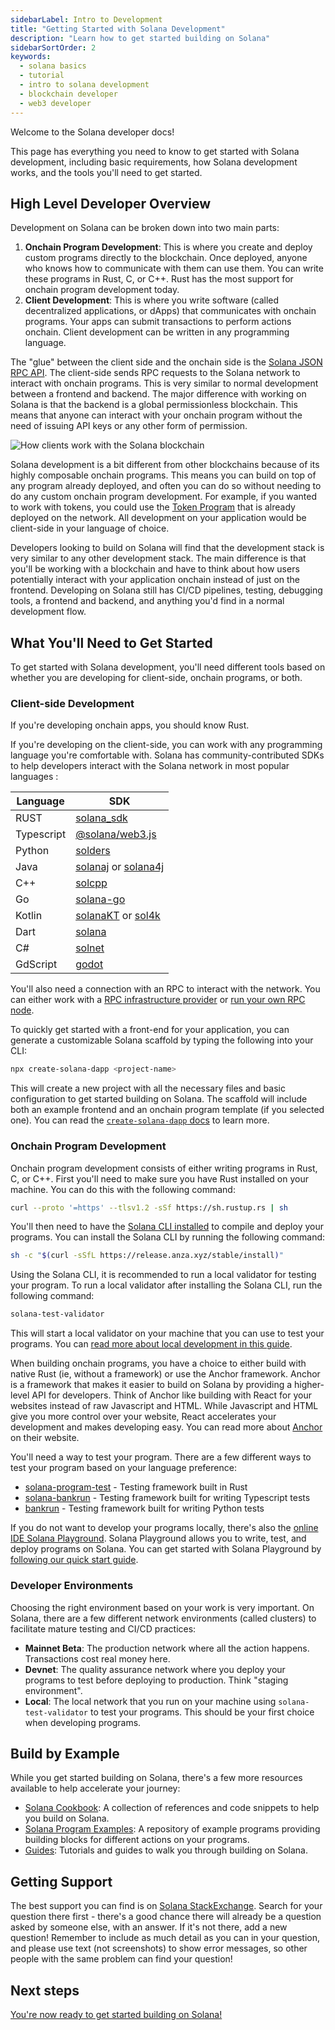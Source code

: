 ```yaml
---
sidebarLabel: Intro to Development
title: "Getting Started with Solana Development"
description: "Learn how to get started building on Solana"
sidebarSortOrder: 2
keywords:
  - solana basics
  - tutorial
  - intro to solana development
  - blockchain developer
  - web3 developer
---
```


Welcome to the Solana developer docs!

This page has everything you need to know to get started with Solana
development, including basic requirements, how Solana development works, and the
tools you'll need to get started.

## High Level Developer Overview

Development on Solana can be broken down into two main parts:

1. **Onchain Program Development**: This is where you create and deploy custom
   programs directly to the blockchain. Once deployed, anyone who knows how to
   communicate with them can use them. You can write these programs in Rust, C,
   or C++. Rust has the most support for onchain program development today.
2. **Client Development**: This is where you write software (called
   decentralized applications, or dApps) that communicates with onchain
   programs. Your apps can submit transactions to perform actions onchain.
   Client development can be written in any programming language.

The "glue" between the client side and the onchain side is the
[Solana JSON RPC API](https://solana.com/docs/rpc). The client-side sends RPC
requests to the Solana network to interact with onchain programs. This is very
similar to normal development between a frontend and backend. The major
difference with working on Solana is that the backend is a global permissionless
blockchain. This means that anyone can interact with your onchain program
without the need of issuing API keys or any other form of permission.

![How clients work with the Solana blockchain](/assets/docs/intro/developer_flow.png)

Solana development is a bit different from other blockchains because of its
highly composable onchain programs. This means you can build on top of any
program already deployed, and often you can do so without needing to do any
custom onchain program development. For example, if you wanted to work with
tokens, you could use the [Token Program](/docs/core/tokens.md) that is already
deployed on the network. All development on your application would be
client-side in your language of choice.

Developers looking to build on Solana will find that the development stack is
very similar to any other development stack. The main difference is that you'll
be working with a blockchain and have to think about how users potentially
interact with your application onchain instead of just on the frontend.
Developing on Solana still has CI/CD pipelines, testing, debugging tools, a
frontend and backend, and anything you'd find in a normal development flow.

## What You'll Need to Get Started

To get started with Solana development, you'll need different tools based on
whether you are developing for client-side, onchain programs, or both.

### Client-side Development

If you're developing onchain apps, you should know Rust.

If you're developing on the client-side, you can work with any programming
language you're comfortable with. Solana has community-contributed SDKs to help
developers interact with the Solana network in most popular languages :

| Language   | SDK                                                                                                      |
| ---------- | -------------------------------------------------------------------------------------------------------- |
| RUST       | [solana_sdk](https://docs.rs/solana-sdk/latest/solana_sdk/)                                              |
| Typescript | [@solana/web3.js](https://github.com/solana-labs/solana-web3.js)                                         |
| Python     | [solders](https://github.com/kevinheavey/solders)                                                        |
| Java       | [solanaj](https://github.com/skynetcap/solanaj) or [solana4j](https://github.com/LMAX-Exchange/solana4j) |
| C++        | [solcpp](https://github.com/mschneider/solcpp)                                                           |
| Go         | [solana-go](https://github.com/gagliardetto/solana-go)                                                   |
| Kotlin     | [solanaKT](https://github.com/metaplex-foundation/SolanaKT) or [sol4k](https://github.com/sol4k/sol4k)   |
| Dart       | [solana](https://github.com/espresso-cash/espresso-cash-public/tree/master/packages/solana)              |
| C#         | [solnet](https://github.com/bmresearch/Solnet)                                                           |
| GdScript   | [godot](https://github.com/Virus-Axel/godot-solana-sdk/)                                                 |

You'll also need a connection with an RPC to interact with the network. You can
either work with a [RPC infrastructure provider](https://solana.com/rpc) or
[run your own RPC node](https://docs.anza.xyz/operations/setup-an-rpc-node).

To quickly get started with a front-end for your application, you can generate a
customizable Solana scaffold by typing the following into your CLI:

```bash
npx create-solana-dapp <project-name>
```

This will create a new project with all the necessary files and basic
configuration to get started building on Solana. The scaffold will include both
an example frontend and an onchain program template (if you selected one). You
can read the
[`create-solana-dapp` docs](https://github.com/solana-developers/create-solana-dapp?tab=readme-ov-file#create-solana-dapp)
to learn more.

### Onchain Program Development

Onchain program development consists of either writing programs in Rust, C, or
C++. First you'll need to make sure you have Rust installed on your machine. You
can do this with the following command:

```bash
curl --proto '=https' --tlsv1.2 -sSf https://sh.rustup.rs | sh
```

You'll then need to have the [Solana CLI installed](/docs/intro/installation.md)
to compile and deploy your programs. You can install the Solana CLI by running
the following command:

```bash
sh -c "$(curl -sSfL https://release.anza.xyz/stable/install)"
```

Using the Solana CLI, it is recommended to run a local validator for testing
your program. To run a local validator after installing the Solana CLI, run the
following command:

```bash
solana-test-validator
```

This will start a local validator on your machine that you can use to test your
programs. You can
[read more about local development in this guide](/docs/intro/installation.md).

When building onchain programs, you have a choice to either build with native
Rust (ie, without a framework) or use the Anchor framework. Anchor is a
framework that makes it easier to build on Solana by providing a higher-level
API for developers. Think of Anchor like building with React for your websites
instead of raw Javascript and HTML. While Javascript and HTML give you more
control over your website, React accelerates your development and makes
developing easy. You can read more about [Anchor](https://www.anchor-lang.com/)
on their website.

You'll need a way to test your program. There are a few different ways to test
your program based on your language preference:

- [solana-program-test](https://docs.rs/solana-program-test/latest/solana_program_test/) -
  Testing framework built in Rust
- [solana-bankrun](https://kevinheavey.github.io/solana-bankrun/) - Testing
  framework built for writing Typescript tests
- [bankrun](https://kevinheavey.github.io/solders/tutorials/bankrun.html) -
  Testing framework built for writing Python tests

If you do not want to develop your programs locally, there's also the
[online IDE Solana Playground](https://beta.solpg.io). Solana Playground allows
you to write, test, and deploy programs on Solana. You can get started with
Solana Playground by [following our quick start guide](/docs/intro/quick-start).

### Developer Environments

Choosing the right environment based on your work is very important. On Solana,
there are a few different network environments (called clusters) to facilitate
mature testing and CI/CD practices:

- **Mainnet Beta**: The production network where all the action happens.
  Transactions cost real money here.
- **Devnet**: The quality assurance network where you deploy your programs to
  test before deploying to production. Think "staging environment".
- **Local**: The local network that you run on your machine using
  `solana-test-validator` to test your programs. This should be your first
  choice when developing programs.

## Build by Example

While you get started building on Solana, there's a few more resources available
to help accelerate your journey:

- [Solana Cookbook](https://solana.com/developers/cookbook): A collection of
  references and code snippets to help you build on Solana.
- [Solana Program Examples](https://github.com/solana-developers/program-examples):
  A repository of example programs providing building blocks for different
  actions on your programs.
- [Guides](https://solana.com/developers/guides): Tutorials and guides to walk
  you through building on Solana.

## Getting Support

The best support you can find is on
[Solana StackExchange](https://solana.stackexchange.com/). Search for your
question there first - there's a good chance there will already be a question
asked by someone else, with an answer. If it's not there, add a new question!
Remember to include as much detail as you can in your question, and please use
text (not screenshots) to show error messages, so other people with the same
problem can find your question!

## Next steps

[You're now ready to get started building on Solana!](/docs/intro/quick-start)
